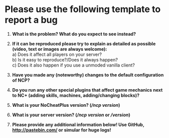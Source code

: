 # Please use the following template to report a bug

1. **What is the problem? What do you expect to see instead?**

2. **If it can be reproduced please try to explain as detailed as possible (video, text or images are always welcome):**  
	a) Does it affect all players on your server?  
	b) Is it easy to reproduce?/Does it always happen?   
	c) Does it also happen if you use a unmoded vanilla client?  
	
3. **Have you made any (noteworthy) changes to the default configuration of NCP?**

4. **Do you run any other special plugins that affect game mechanics next to NC+ (adding skills, machines, adding/changing blocks)?**

5. **What is your NoCheatPlus version? (_/ncp version_)**

6. **What is your server version? (_/ncp version_ or _/version_)**

7. **Please provide any additional information below! Use GitHub, http://pastebin.com/ or simular for huge logs!**

